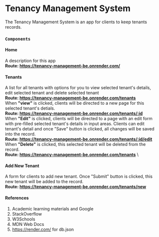 # Tenancy Management System
The Tenancy Management System is an app for clients to keep tenants records.
### `Components`
#### Home
A description for this app
\
**Route: https://tenancy-management-be.onrender.com/**
#### Tenants
A list for all tenants with options for you to view selected tenant's details, edit selected tenant and delete selected tenant
\
**Route: https://tenancy-management-be.onrender.com/tenants**
\
When **"view"** is clicked, clients will be directed to a new page for this selected tenant's detials.
\
**Route: https://tenancy-management-be.onrender.com/tenants/:id**
\
When **"Edit"** is clicked, clients will be directed to a page with an edit form with pre-filled selected tenant's details in input areas. Clients can edit tenant's detail and once "Save" button is clicked, all changes will be saved into the record.
\
**Route: https://tenancy-management-be.onrender.com/tenants/:id/edit**
\
When **"Delete"** is clicked, this selected tenant will be deleted from the record.
\
**Route: https://tenancy-management-be.onrender.com/tenants**
\
#### Add New Tenant
A form for clients to add new tenant. Once "Submit" button is clicked, this new tenant will be added to the record.
\
**Route: https://tenancy-management-be.onrender.com/tenants/new**
#### References
1. Academic learning materials and Google
2. StackOverflow
3. W3Schools
4. MDN Web Docs
5. https://render.com/ for db.json








